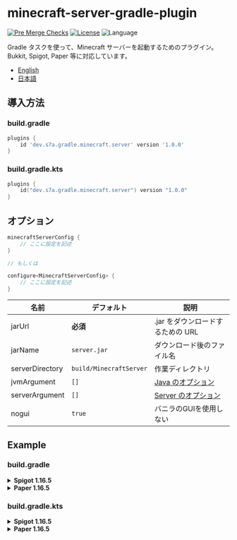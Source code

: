 # minecraft-server-gradle-plugin

[![Pre Merge Checks](https://github.com/sya-ri/minecraft-server-gradle-plugin/workflows/Pre%20Merge%20Checks/badge.svg)](https://github.com/sya-ri/minecraft-server-gradle-plugin/actions?query=workflow%3A%22Pre+Merge+Checks%22)  [![License](https://img.shields.io/github/license/sya-ri/minecraft-server-gradle-plugin.svg)](LICENSE) ![Language](https://img.shields.io/github/languages/top/sya-ri/minecraft-server-gradle-plugin?color=blue&logo=kotlin)

Gradle タスクを使って、Minecraft サーバーを起動するためのプラグイン。Bukkit, Spigot, Paper 等に対応しています。

- [English](README.md)
- [日本語](README.ja.md)

## 導入方法

### build.gradle

```groovy
plugins {
    id 'dev.s7a.gradle.minecraft.server' version '1.0.0'
}
```

### build.gradle.kts

```kotlin
plugins {
    id("dev.s7a.gradle.minecraft.server") version "1.0.0"
}
```

## オプション

```kotlin
minecraftServerConfig {
    // ここに設定を記述
}

// もしくは

configure<MinecraftServerConfig> {
    // ここに設定を記述
}
```

| 名前 | デフォルト | 説明 |
|---|---|---|
| jarUrl | **必須**️ | .jar をダウンロードするための URL |
| jarName | `server.jar` | ダウンロード後のファイル名 |
| serverDirectory | `build/MinecraftServer` | 作業ディレクトリ |
| jvmArgument | `[]` | [Java のオプション](https://docs.oracle.com/javase/7/docs/technotes/tools/windows/java.html) |
| serverArgument | `[]` | [Server のオプション](https://www.spigotmc.org/wiki/start-up-parameters/) |
| nogui | `true` | バニラのGUIを使用しない |

## Example

### build.gradle

<details>
<summary><strong>Spigot 1.16.5</strong></summary>

```groovy
plugins {
    id 'dev.s7a.gradle.minecraft.server' version '1.0.0'
}

minecraftServerConfig {
    jarUrl.set('https://cdn.getbukkit.org/craftbukkit/craftbukkit-1.16.5.jar"')
}
```

</details>

<details>
<summary><strong>Paper 1.16.5</strong></summary>

```groovy
plugins {
    id 'dev.s7a.gradle.minecraft.server' version '1.0.0'
}

minecraftServerConfig {
    jarUrl.set('https://papermc.io/api/v1/paper/1.16.5/latest/download')
}
```

</details>

### build.gradle.kts

<details>
<summary><strong>Spigot 1.16.5</strong></summary>

```kotlin
plugins {
    id("dev.s7a.gradle.minecraft.server") version "1.0.0"
}

minecraftServerConfig {
    jarUrl.set("https://cdn.getbukkit.org/craftbukkit/craftbukkit-1.16.5.jar")
}
```

</details>

<details>
<summary><strong>Paper 1.16.5</strong></summary>

```kotlin
plugins {
    id("dev.s7a.gradle.minecraft.server") version "1.0.0"
}

minecraftServerConfig {
    jarUrl.set("https://papermc.io/api/v1/paper/1.16.5/latest/download")
}
```

</details>
